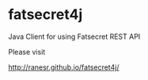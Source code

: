 fatsecret4j
===========


Java Client for using Fatsecret REST API


Please visit

http://ranesr.github.io/fatsecret4j/
